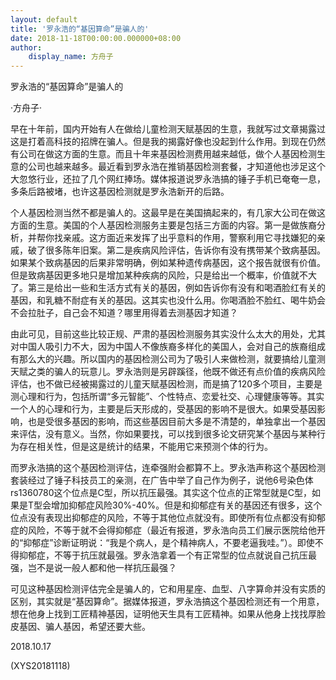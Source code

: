 ```yaml
---
layout: default
title: '罗永浩的“基因算命”是骗人的'
date: 2018-11-18T00:00:00.000000+08:00
author:
    display_name: 方舟子
---
```


罗永浩的“基因算命”是骗人的

·方舟子·

早在十年前，国内开始有人在做给儿童检测天赋基因的生意，我就写过文章揭露过这是打着高科技的招牌在骗人。但是我的揭露好像也没起到什么作用。到现在仍然有公司在做这方面的生意。而且十年来基因检测费用越来越低，做个人基因检测生意的公司也越来越多。最近看到罗永浩在推销基因检测套餐，才知道他也涉足这个大忽悠行业，还拉了几个网红捧场。媒体报道说罗永浩搞的锤子手机已奄奄一息，多条后路被堵，也许这基因检测就是罗永浩新开的后路。

个人基因检测当然不都是骗人的。这最早是在美国搞起来的，有几家大公司在做这方面的生意。美国的个人基因检测服务主要是包括三方面的内容。第一是做族裔分析，并帮你找亲戚。这方面近来发挥了出乎意料的作用，警察利用它寻找嫌犯的亲戚，破了很多陈年旧案。第二是疾病风险评估，告诉你有没有携带某个致病基因。如果某个致病基因的后果非常明确，例如某种遗传病基因，这个报告就很有价值。但是致病基因更多地只是增加某种疾病的风险，只是给出一个概率，价值就不大了。第三是给出一些和生活方式有关的基因，例如告诉你有没有和喝酒脸红有关的基因，和乳糖不耐症有关的基因。这其实也没什么用。你喝酒脸不脸红、喝牛奶会不会拉肚子，自己会不知道？哪里用得着去测基因才知道？

由此可见，目前这些比较正规、严肃的基因检测服务其实没什么太大的用处，尤其对中国人吸引力不大，因为中国人不像族裔多样化的美国人，会对自己的族裔组成有那么大的兴趣。所以国内的基因检测公司为了吸引人来做检测，就要搞给儿童测天赋之类的骗人的玩意儿。罗永浩则是另辟蹊径，他既不做还有点价值的疾病风险评估，也不做已经被揭露过的儿童天赋基因检测，而是搞了120多个项目，主要是测心理和行为，包括所谓“多元智能”、个性特点、恋爱社交、心理健康等等。其实一个人的心理和行为，主要是后天形成的，受基因的影响不是很大。如果受基因影响，也是受很多基因的影响，而这些基因目前大多是不清楚的，单独拿出一个基因来评估，没有意义。当然，你如果要找，可以找到很多论文研究某个基因与某种行为存在相关性，但是这是统计的结果，不能用它来预测个体的行为。

而罗永浩搞的这个基因检测评估，连牵强附会都算不上。罗永浩声称这个基因检测套装经过了锤子科技员工的亲测，在广告中举了自己作为例子，说他6号染色体rs1360780这个位点是C型，所以抗压最强。其实这个位点的正常型就是C型，如果是T型会增加抑郁症风险30%-40%。但是和抑郁症有关的基因还有很多，这个位点没有表现出抑郁症的风险，不等于其他位点就没有。即使所有位点都没有抑郁症的风险，不等于就不会得抑郁症（最近有报道，罗永浩向员工们展示医院给他开的“抑郁症”诊断证明说：“我是个病人，是个精神病人，不要老逼我哇。”）。即使不得抑郁症，不等于抗压就最强。罗永浩拿着一个有正常型的位点就说自己抗压最强，岂不是说一般人都和他一样抗压最强？

可见这种基因检测评估完全是骗人的，它和用星座、血型、八字算命并没有实质的区别，其实就是“基因算命”。据媒体报道，罗永浩搞这个基因检测还有一个用意，想在他身上找到工匠精神基因，证明他天生具有工匠精神。如果从他身上找找厚脸皮基因、骗人基因，希望还要大些。

2018.10.17

(XYS20181118)

